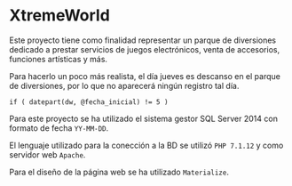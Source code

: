 # XtremeWorld

Este proyecto tiene como finalidad representar un parque de 
diversiones dedicado a prestar servicios de juegos electrónicos, venta de accesorios,
funciones artísticas y más.

Para hacerlo un poco más realista, el día jueves es descanso en el parque de 
diversiones, por lo que no aparecerá ningún registro tal día.

```
if ( datepart(dw, @fecha_inicial) != 5 )
```

Para este proyecto se ha utilizado el sistema gestor SQL Server 2014 con formato de fecha `YY-MM-DD`.

El lenguaje utilizado para la conección a la BD se utilizó `PHP 7.1.12`
y como servidor web `Apache`.

Para el diseño de la página web se ha utilizado `Materialize`.




